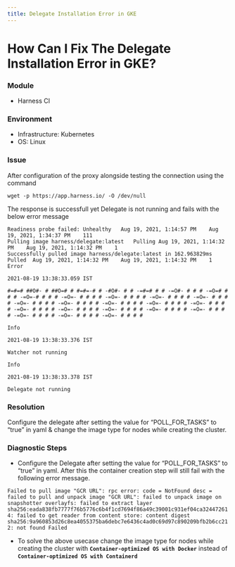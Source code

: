 ```yaml
---
title: Delegate Installation Error in GKE
---
```


# How Can I Fix The Delegate Installation Error in GKE?

### Module

- Harness CI

### Environment

- Infrastructure: Kubernetes
- OS: Linux

### Issue

After configuration of the proxy alongside testing the connection using the command

```
wget -p https://app.harness.io/ -O /dev/null
```

The response is successfull yet Delegate is not running and fails with the below error message

```
Readiness probe failed:	Unhealthy	Aug 19, 2021, 1:14:57 PM	Aug 19, 2021, 1:34:37 PM	111	
Pulling image harness/delegate:latest	Pulling	Aug 19, 2021, 1:14:32 PM	Aug 19, 2021, 1:14:32 PM	1	
Successfully pulled image harness/delegate:latest in 162.963829ms	Pulled	Aug 19, 2021, 1:14:32 PM	Aug 19, 2021, 1:14:32 PM	1	
Error

2021-08-19 13:38:33.059 IST

#=#=# ##O#- # ##O=# # #=#=-# # -#O#- # # -=#=# # # -=O#- # # # -=O=# # # # -=O=-# # # # -=O=- # # # # -=O=- # # # # -=O=- # # # # -=O=- # # # # -=O=- # # # # -=O=- # # # # -=O=- # # # # -=O=- # # # # -=O=- # # # # -=O=- # # # # -=O=- # # # # -=O=- # # # # -=O=- # # # # -=O=- # # # # -=O=- # # # # -=O=- # # # # -=O=- # # # #

Info

2021-08-19 13:38:33.376 IST

Watcher not running

Info

2021-08-19 13:38:33.378 IST

Delegate not running
```

### Resolution

Configure the delegate after setting the value for “POLL_FOR_TASKS” to “true” in yaml & change the image type for nodes while creating the cluster.

### Diagnostic Steps

- Configure the Delegate after setting the value for “POLL_FOR_TASKS” to “true” in yaml. After this the container creation step will still fail with the following error message.

`Failed to pull image "GCR URL": rpc error: code = NotFound desc = failed to pull and unpack image "GCR URL": failed to unpack image on snapshotter overlayfs: failed to extract layer sha256:eada838fb7777f76b5776c6b4f1cd7694f86a49c39001c931ef04ca324472614: failed to get reader from content store: content digest sha256:9a960853d26c8ea4055375ba6debc7e6436c4ad0c69d97c890209bfb2b6cc212: not found Failed`

- To solve the above usecase change the image type for nodes while creating the cluster with **`Container-optimized OS with Docker`** instead of **`Container-optimized OS with Containerd`**